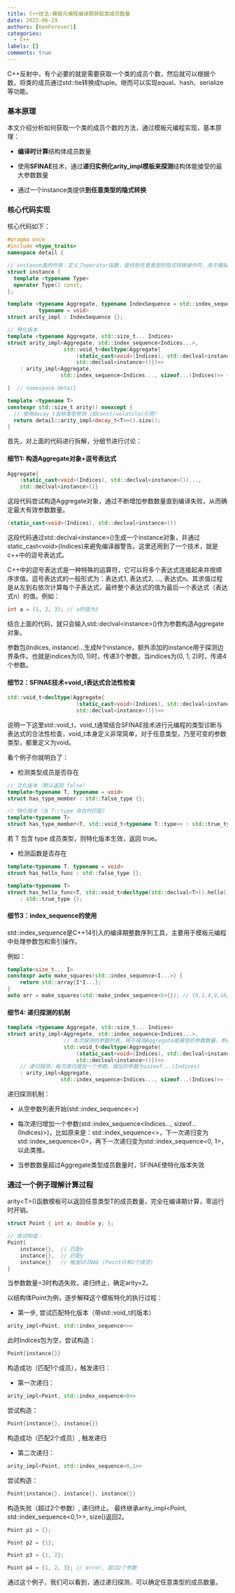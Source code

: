 ```yaml
---
title: C++技法:模板元编程编译期获取类成员数量
date: 2025-06-29
authors: [KenForever1]
categories: 
  - C++
labels: []
comments: true
---
```


C++反射中，有个必要的就是需要获取一个类的成员个数，然后就可以根据个数，将类的成员通过std::tie转换成tuple。继而可以实现equal、hash、serialize等功能。
<!-- more -->

### 基本原理

本文介绍分析如何获取一个类的成员个数的方法，通过模板元编程实现，基本原理：
+ **编译时计算**结构体成员数量

+ 使用**SFINAE**技术，通过**递归实例化arity_impl模板来探测**结构体能接受的最大参数数量

+ 通过一个instance类提供**到任意类型的隐式转换**

### 核心代码实现

核心代码如下：

```c++
#pragma once
#include <type_traits>
namespace detail {

// instance类的作用：定义了operator函数，提供到任意类型的隐式转换操作符，用于模拟构造Aggregate类型时所需的任意类型参数
struct instance {
  template <typename Type>
  operator Type() const;
};

template <typename Aggregate, typename IndexSequence = std::index_sequence<>,
          typename = void>
struct arity_impl : IndexSequence {};

// 特化版本
template <typename Aggregate, std::size_t... Indices>
struct arity_impl<Aggregate, std::index_sequence<Indices...>,
                  std::void_t<decltype(Aggregate{
                      (static_cast<void>(Indices), std::declval<instance>())...,
                      std::declval<instance>()})>>
    : arity_impl<Aggregate,
                 std::index_sequence<Indices..., sizeof...(Indices)>> {};

}  // namespace detail

template <typename T>
constexpr std::size_t arity() noexcept {
  // 使用decay_t去除类型修饰（如const/volatile/引用）
  return detail::arity_impl<decay_t<T>>().size();
}
```

首先，对上面的代码进行拆解，分细节进行讨论：

#### 细节1: 构造Aggregate对象+逗号表达式
```c++
Aggregate{
    (static_cast<void>(Indices), std::declval<instance>())...,
    std::declval<instance>()}
```
这段代码尝试构造Aggregate对象，通过不断增加参数数量直到编译失败，从而确定最大有效参数数量。

```c++
(static_cast<void>(Indices), std::declval<instance>())
```
这段代码通过std::declval\<instance\>()生成一个instance对象，并通过static_cast\<void\>(Indices)来避免编译器警告。这里还用到了一个技术，就是c++中的逗号表达式。

C++中的逗号表达式是一种特殊的运算符，它可以将多个表达式连接起来并按顺序求值。逗号表达式的一般形式为：表达式1, 表达式2, ..., 表达式n。其求值过程是从左到右依次计算每个子表达式，最终整个表达式的值为最后一个表达式（表达式n）的值。例如：
```c++
int a = (1, 2, 3); // a的值为3
```
结合上面的代码，就只会输入std::declval\<instance\>()作为参数构造Aggregate对象。

参数包(Indices, instance)...生成N个instance，额外添加的instance用于探测边界条件。也就是indices为(0, 1)时，传递3个参数，当indices为(0, 1, 2)时，传递4个参数。

#### 细节2：SFINAE技术+void_t表达式合法性检查

```c++
std::void_t<decltype(Aggregate{
                      (static_cast<void>(Indices), std::declval<instance>())...,
                      std::declval<instance>()})>>
```

说明一下这里std::void_t，void_t通常结合SFINAE技术进行元编程的类型诊断与表达式的合法性检查，void_t本身定义非常简单，对于任意类型，乃至可变的参数类型，都重定义为void。

看个例子你就明白了：

+ 检测类型成员是否存在
```c++
// 泛化版本（默认返回 false）
template<typename T, typename = void>
struct has_type_member : std::false_type {};

// 特化版本（当 T::type 存在时匹配）
template<typename T>
struct has_type_member<T, std::void_t<typename T::type>> : std::true_type {};
```

若 T 包含 type 成员类型，则特化版本生效，返回 true。
+ 检测函数是否存在

```c++
template<typename T, typename = void>
struct has_hello_func : std::false_type {};

template<typename T>
struct has_hello_func<T, std::void_t<decltype(std::declval<T>().hello())>> 
    : std::true_type {};
```

#### 细节3：index_sequence的使用

std::index_sequence是C++14引入的编译期整数序列工具，主要用于模板元编程中处理参数包和索引操作。

例如：
```c++
template<size_t... I>
constexpr auto make_squares(std::index_sequence<I...>) {
    return std::array{I*I...};
}
auto arr = make_squares(std::make_index_sequence<5>{}); // {0,1,4,9,16}

```

#### 细节4: 递归探测的机制

```c++
template <typename Aggregate, std::size_t... Indices>
struct arity_impl<Aggregate, std::index_sequence<Indices...>,
                  // 本次探测的参数列表，用于探测Aggregate能接受的参数数量，参数数量为sizeof...(Indices)+ 1
                  std::void_t<decltype(Aggregate{
                      (static_cast<void>(Indices), std::declval<instance>())...,
                      std::declval<instance>()})>>
    // 递归探测，每次递归增加一个参数，增加的参数为sizeof...(Indices)
    : arity_impl<Aggregate,
                 std::index_sequence<Indices..., sizeof...(Indices)>> {};
```

递归探测机制：
+ 从空参数列表开始(std::index_sequence\<\>)

+ 每次递归增加一个参数(std::index_sequence\<Indices..., sizeof...(Indices)\>)，比如原来是：std::index_sequence\<\>，下一次递归变为std::index_sequence\<0\>，再下一次递归变为std::index_sequence\<0, 1\>，以此类推。

+ 当参数数量超过Aggregate类型成员数量时，SFINAE使特化版本失效

### 通过一个例子理解计算过程

arity\<T\>()函数模板可以返回任意类型T的成员数量，完全在编译期计算，零运行时开销。

```c++
struct Point { int x; double y; };

// 尝试构造：
Point{
    instance{},  // 匹配x
    instance{},  // 匹配y 
    instance{}   // 触发SFINAE (Point只有2个成员)
}
```

当参数数量=3时构造失败，递归终止，确定arity=2。

以结构体Point为例，逐步解释这个模板特化的执行过程：

+ 第一步, 尝试匹配特化版本（带std::void_t的版本）

```c++
arity_impl<Point, std::index_sequence<>>
```
此时Indices包为空，尝试构造：
```c++
Point{instance{}}
```
构造成功（匹配1个成员），触发递归：

+ 第一次递归：

```c++
arity_impl<Point, std::index_sequence<0>>
```
尝试构造：
```c++
Point{instance{}, instance{}}
```
构造成功（匹配2个成员）, 触发递归

+ 第二次递归：

```c++
arity_impl<Point, std::index_sequence<0,1>>
```

尝试构造：

```c++
Point{instance{}, instance{}, instance{}}
```

构造失败（超过2个参数）, 递归终止。
最终继承arity_impl\<Point, std::index_sequence\<0,1\>\>, size()返回2。

```c++
Point p1 = {};

Point p2 = {1};

Point p3 = {1, 2};

Point p4 = {1, 2, 3}; // error, 超过2个参数
```

通过这个例子，我们可以看到，通过递归探测，可以确定任意类型的成员数量。
